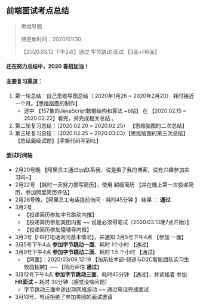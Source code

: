 ## 前端面试考点总结

> 思维导图
>
> 待更新时间：2020/01/30 
>
>   【2020.03.12 下午2点】通过 字节跳动 面试 【3面+HR面】 



#### 还在努力总结中，2020 春招加油！



#### 主要复习渠道：

1. 第一轮总结：自己思维导图总结（ 2020年1月26 ~ 2020年2月20） 耗时接近一个月。【思维脑图的制作】
   - 途中 【157集的JavaScript数据结构和算法 ~b站】 在 【2020.02.15 ~ 2020.02.22】看完，并完成相关总结 。
2. 第二轮复习总结：（2020.02.20 ~ 2020.02.25） 【思维脑图的二次总结】
3. 第三轮复习总结：（2020.02.25 ~ 2020.03.03）【思维脑图的第三次总结】【总结面经试题】【手撕代码写到吐】



#### 面试时间轴

- 2月20号晚 【阿里员工通过qq联系我、说是看了我的博客，说有兴趣参加实习吗~】
- 2月22号 【耗时一天努力撰写简历】，使用 超级简历 【并在晚上第一次投递简历，参加阿里简历评估】 
- 2月28号晚，【阿里员工电话提前询问 - 耗时45分钟 】 结果 ： **通过** 
- 3月2号 
  - 【投递简历参加字节跳动内推】
  - 【投递简历参加美团内推 ~~ 说是必须得笔试（2020.03.13晚7点开始）】
  - 【投递简历参加猿辅导内推】
- 3月3号【HR打电话询问基本情况】，并通知 3月5号下午4点 【参加 一面】
- 3月5号下午4点 **参加字节跳动一面**、耗时 1个小时 【通过】
- 3月9号下午4点 **参加字节跳动二面**、耗时 1.5 个小时 【通过】
  - 【阿里】：2020/03/09 12:19 【淘系技术部-频道与D2C智能团队实习生校园招聘】--- 【简历评估 **通过**】 
- 3月12号下午4点 **参加字节跳动三面**、耗时45分钟 【通过】，并紧接着 参加 **HR面试**  ~ 耗时 30分钟（感觉没啥问题）
  - 字节跳动三面中途出现网络波动 ~~ 通过电话完成面试
- 3月13号、电话拒绝了参加美团的面试邀请







